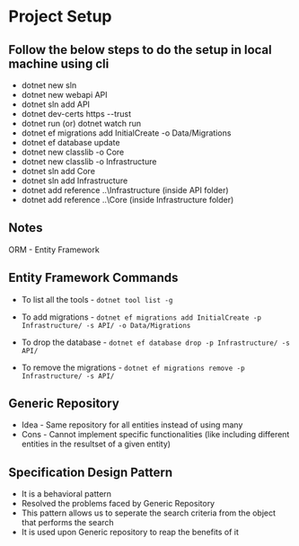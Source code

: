 # Project Setup

## Follow the below steps to do the setup in local machine using cli

- dotnet new sln
- dotnet new webapi API
- dotnet sln add API
- dotnet dev-certs https --trust
- dotnet run (or) dotnet watch run 
- dotnet ef migrations add InitialCreate -o Data/Migrations
- dotnet ef database update
- dotnet new classlib -o Core
- dotnet new classlib -o Infrastructure
- dotnet sln add Core
- dotnet sln add Infrastructure
- dotnet add reference ..\\Infrastructure (inside API folder)
- dotnet add reference ..\\Core (inside Infrastructure folder)

## Notes
ORM - Entity Framework

## Entity Framework Commands
- To list all the tools - `dotnet tool list -g` 
- To add migrations - `dotnet ef migrations add InitialCreate -p Infrastructure/ -s API/ -o Data/Migrations`

- To drop the database - `dotnet ef database drop -p Infrastructure/ -s API/`

- To remove the migrations - `dotnet ef migrations remove -p Infrastructure/ -s API/`


## Generic Repository
- Idea - Same repository for all entities instead of using many
- Cons - Cannot implement specific functionalities (like including different entities in the resultset of a given entity)

## Specification Design Pattern
- It is a behavioral pattern
- Resolved the problems faced by Generic Repository
- This pattern allows us to seperate the search criteria from the object that performs the search
- It is used upon Generic repository to reap the benefits of it

